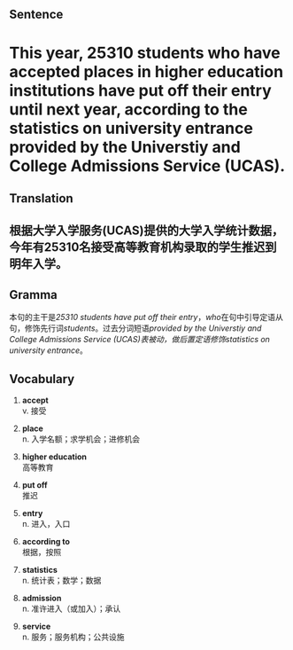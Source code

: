 ## Sentence       

<h1>This year, 25310 students who have accepted places in higher education institutions have put off their entry until next year, according to the statistics on university entrance provided by the Universtiy and College Admissions Service (UCAS).</h1>

## Translation       

<h2>根据大学入学服务(UCAS)提供的大学入学统计数据，今年有25310名接受高等教育机构录取的学生推迟到明年入学。</h2>

## Gramma         

本句的主干是*25310 students have put off their entry*，*who*在句中引导定语从句，修饰先行词*students*。过去分词短语*provided by the Universtiy and College Admissions Service (UCAS)*表被动，做后置定语修饰*statistics on university entrance*。      


## Vocabulary   

1. **accept**        
v. 接受         

2. **place**         
n. 入学名额；求学机会；进修机会          

3. **higher education**          
高等教育         

4. **put off**         
推迟          

5. **entry**         
n. 进入，入口         

6. **according to**          
根据，按照         

7. **statistics**         
n. 统计表；数学；数据        

8. **admission**         
n. 准许进入（或加入）；承认       

9. **service**         
n. 服务；服务机构；公共设施        
